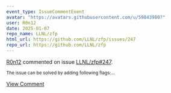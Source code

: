 ```yaml
---
event_type: IssueCommentEvent
avatar: "https://avatars.githubusercontent.com/u/59843980?"
user: R0n12
date: 2025-01-07
repo_name: LLNL/zfp
html_url: https://github.com/LLNL/zfp/issues/247
repo_url: https://github.com/LLNL/zfp
---
```


<a href='https://github.com/R0n12' target='_blank'>R0n12</a> commented on issue <a href='https://github.com/LLNL/zfp/issues/247' target='_blank'>LLNL/zfp#247</a>.

<small>The issue can be solved by adding following flags:...</small>

<a href='https://github.com/LLNL/zfp/issues/247' target='_blank'>View Comment</a>